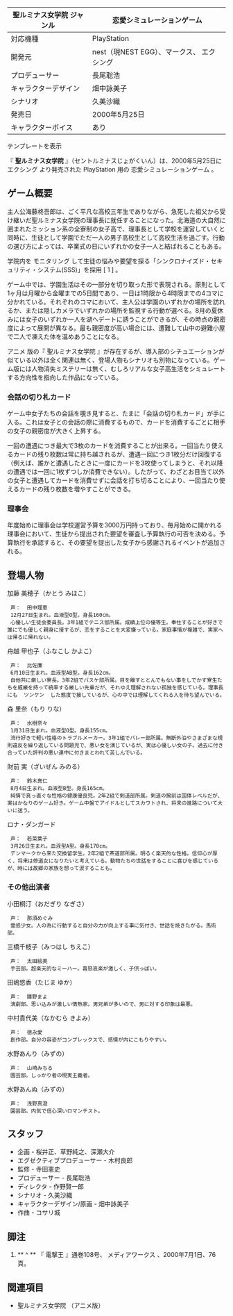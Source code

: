 聖ルミナス女学院  ジャンル  |  恋愛シミュレーションゲーム   
---|---  
対応機種  |  PlayStation   
開発元  |  nest（現NEST EGG）、マークス、  エクシング   
プロデューサー  |  長尾聡浩   
キャラクターデザイン  |  畑中詠美子   
シナリオ  |  久美沙織   
発売日  |  2000年5月25日   
キャラクターボイス  |  あり   
テンプレートを表示  
  
『 **聖ルミナス女学院** 』（セントルミナスじょがくいん）は、2000年5月25日に  エクシング  より発売された  PlayStation  用の
恋愛シミュレーションゲーム  。

##  ゲーム概要



主人公海藤柊吾郎は、ごく平凡な高校三年生でありながら、急死した祖父から受け継いだ聖ルミナス女学院の理事長に就任することになった。北海道の大自然に囲まれたミッション系の全寮制の女子高で、理事長として学校を運営していくと同時に、生徒として学園でただ一人の男子高校生として高校生活を過ごす。行動の選び方によっては、卒業式の日にいずれかの女子一人と結ばれることもある。

学院内を  モニタリング  して生徒の悩みや要望を探る「シンクロナイズド・セキュリティ・システム(SSS)」を採用  [  1  ]  。

ゲーム中では、学園生活はその一部分を切り取った形で表現される。原則として1ヶ月は月曜から金曜までの5日間であり、一日は1時限から4時限までの4コマに分かれている。それぞれのコマにおいて、主人公は学園のいずれかの場所を訪れるか、または隠しカメラでいずれかの場所を監視する行動が選べる。8月の夏休みには女子のいずれか一人を湖へデートに誘うことができるが、その時点の親密度によって展開が異なる。最も親密度が高い場合には、遭難して山中の避難小屋で二人で凍えた体を温めあうことになる。

アニメ  版の『  聖ルミナス女学院
』が存在するが、導入部のシチュエーションが似ている以外は全く関連は無く、登場人物もシナリオも別物になっている。ゲーム版には人物消失ミステリーは無く、むしろリアルな女子高生活をシミュレートする方向性を指向した作品になっている。

###  会話の切り札カード



ゲーム中女子たちの会話を覗き見すると、たまに「会話の切り札カード」が手に入る。これは女子との会話の際に消費するもので、カードを消費するごとに相手の女子の親密度が大きく上昇する。

一回の遭遇につき最大で3枚のカードを消費することが出来る。一回当たり使えるカードの残り枚数は常に持ち越されるが、遭遇一回につき1枚分だけ回復する
（例えば、誰かと遭遇したときに一度にカードを3枚使ってしまうと、それ以降の遭遇では一回に1枚ずつしか消費できない）。したがって、わざとお目当て以外の女子と遭遇してカードを消費せずに会話を打ち切ることにより、一回当たり使えるカードの残り枚数を増やすことができる。

###  理事会



年度始めに理事会は学校運営予算を3000万円持っており、毎月始めに開かれる理事会において、生徒から提出された要望を審査し予算執行の可否を決める。予算執行を承認すると、その要望を提出した女子から感謝されるイベントが追加される。

##  登場人物



加藤 美穂子（かとう みほこ）

     声：  田中理恵 
     12月27日生まれ。血液型O型。身長160cm。 
     心優しい生徒会委員長。3年1組でテニス部所属。成績上位の優等生。奉仕することが好きで誰にでも優しく親身に接するが、恋をすることを大変嫌っている。家庭事情が複雑で、実家へは帰るに帰れない。 
舟越 甲也子（ふなこし かよこ）

     声：  比佐廉 
     6月10日生まれ。血液型AB型。身長162cm。 
     自他共に厳しい寮長。3年2組でバスケ部所属。目を離すととんでもない事をしでかす寮生たちを威厳を持って統率する厳しい先輩だが、それゆえ理解されない孤独を感じている。理事長にも  ツンケン  した態度で接しているが、心の中では理解してくれる人を待ち望んでいる。 
森 里奈（もり りな）

     声：  水樹奈々 
     1月31日生まれ。血液型O型。身長155cm。 
     流行好きで軽い性格のトラブルメーカー。3年1組でバレー部所属。無断外泊やさまざまな規則違反を繰り返している問題児で、悪い女を演じているが、実は心優しい女の子。過去に付き合っていた評判の悪い連中に付きまとわれて苦しんでいる。 
財前 実（ざいぜん みのる）

     声：  鈴木真仁 
     8月4日生まれ。血液型B型。身長165cm。 
     純情で真っ直ぐな性格の健康優良児。2年2組で剣道部所属。剣道の腕前は国体レベルだが、実はかなりのゲーム好き。ゲーム中盤でアイドルとしてスカウトされ、将来の進路について大いに迷う。 
ロナ・ダンガード

     声：  若菜葉子 
     3月26日生まれ。血液型A型。身長170cm。 
     デンマークから来た交換留学生。2年2組で茶道部所属。明るく楽天的な性格。信仰心が厚く、将来は修道女になりたいと考えている。動物たちの世話をすることに喜びを感じているが、時には故郷の家族を想って涙することも。 

###  その他出演者



小田桐汀（おだぎり なぎさ）

     声：  那須めぐみ 
     霊感少女。人の為に行動すると自分の力が向上する事に気付き、世話を焼きたがる。馬術部。 
三橋千枝子（みつはし ちえこ）

     声：  太田絵美 
     手芸部。超楽天的なミーハー。喜怒哀楽が激しく、子供っぽい。 
田嶋悠香（たじま ゆか）

     声：  雛野まよ 
     演劇部。思い込みが激しい情熱家。男兄弟が多いので、男に対する印象は最悪。 
中村貴代美（なかむら きよみ）

     声：  徳永愛 
     創作部。自分の容姿がコンプレックスで、感情が内にこもりやすい。 
水野あんり（みずの）

     声：  山崎みちる 
     園芸部。しっかり者の現実主義者。 
水野あんぬ（みずの）

     声：  浅野真澄 
     園芸部。内気で信心深いロマンチスト。 

##  スタッフ



  * 企画 - 桜井正、草野純之、深瀬大介 
  * エグゼクティブプロデューサー - 木村良郎 
  * 監修 -  寺田憲史 
  * プロデューサー - 長尾聡浩 
  * ディレクタ - 作野賢一郎 
  * シナリオ -  久美沙織 
  * キャラクターデザイン/原画 -  畑中詠美子 
  * 作曲 - コサリ城 

##  脚注



  1. ** ^  ** 『  電撃王  』通巻108号、  メディアワークス  、2000年7月1日、76頁。 

##  関連項目



  * 聖ルミナス女学院  （アニメ版） 

